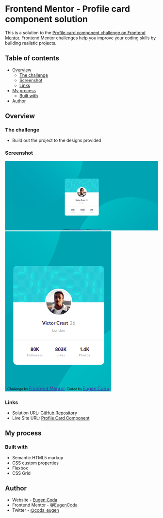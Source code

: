 # Frontend Mentor - Profile card component solution

This is a solution to the [Profile card component challenge on Frontend Mentor](https://www.frontendmentor.io/challenges/profile-card-component-cfArpWshJ). Frontend Mentor challenges help you improve your coding skills by building realistic projects.

## Table of contents

- [Overview](#overview)
  - [The challenge](#the-challenge)
  - [Screenshot](#screenshot)
  - [Links](#links)
- [My process](#my-process)
  - [Built with](#built-with)
- [Author](#author)

## Overview

### The challenge

- Build out the project to the designs provided

### Screenshot

![](./images/screenshot_desktop.png)
![](./images/screenshot_mobile.png)

### Links

- Solution URL: [GitHub Repository](https://github.com/EugenCoda/frontend-mentor-profile-card-component-main)
- Live Site URL: [Profile Card Component](https://profile-card-component-frontend-challenge.netlify.app/)

## My process

### Built with

- Semantic HTML5 markup
- CSS custom properties
- Flexbox
- CSS Grid

## Author

- Website - [Eugen Coda](https://eugencoda.github.io/)
- Frontend Mentor - [@EugenCoda](https://www.frontendmentor.io/profile/EugenCoda)
- Twitter - [@coda_eugen](https://www.twitter.com/coda_eugen)
